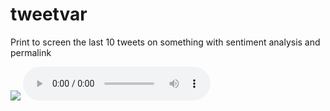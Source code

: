 # tweetvar
Print to screen the last 10 tweets on something with sentiment analysis and permalink


<img src="http://jkwebco.com/wp-content/uploads/2017/03/Screenshot-from-2017-03-26-12-00-09.png">

<audio controls>
  <source src="https://github.com/jkwebco/tweetvar/blob/master/horse.ogg" type="audio/ogg">

Your browser does not support the audio element.
</audio> 

